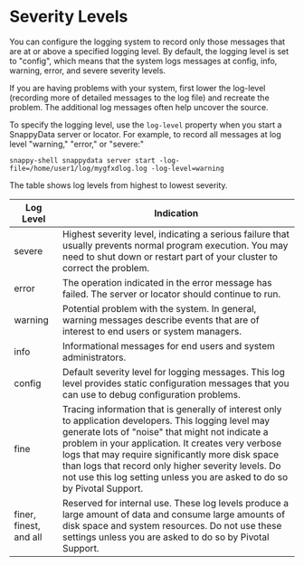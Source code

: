 # Severity Levels


You can configure the logging system to record only those messages that are at or above a specified logging level. By default, the logging level is set to "config", which means that the system logs messages at config, info, warning, error, and severe severity levels.

<a id="log-level"></a>
If you are having problems with your system, first lower the log-level (recording more of detailed messages to the log file) and recreate the problem. The additional log messages often help uncover the source.

To specify the logging level, use the `log-level` property when you start a SnappyData server or locator. For example, to record all messages at log level "warning," "error," or "severe:"

``` pre
snappy-shell snappydata server start -log-file=/home/user1/log/mygfxdlog.log -log-level=warning
```

The table shows log levels from highest to lowest severity.

| Log Level              | Indication                                                                                                                                                                                                                                                                                                                                                                                            |
|------------------------|-------------------------------------------------------------------------------------------------------------------------------------------------------------------------------------------------------------------------------------------------------------------------------------------------------------------------------------------------------------------------------------------------------|
| severe                 | Highest severity level, indicating a serious failure that usually prevents normal program execution. You may need to shut down or restart part of your cluster to correct the problem. |
| error                  | The operation indicated in the error message has failed. The server or locator should continue to run.      |
| warning                | Potential problem with the system. In general, warning messages describe events that are of interest to end users or system managers.                                                                                                                                                                                                                                                              |
| info                   | Informational messages for end users and system administrators.                                                                                                                                                                                                                                                                                                                                       |
| config                 | Default severity level for logging messages. This log level provides static configuration messages that you can use to debug configuration problems.                                                                                                                                                                                                                                                  |
| fine                   | Tracing information that is generally of interest only to application developers. This logging level may generate lots of "noise" that might not indicate a problem in your application. It creates very verbose logs that may require significantly more disk space than logs that record only higher severity levels. Do not use this log setting unless you are asked to do so by Pivotal Support. |
| finer, finest, and all | Reserved for internal use. These log levels produce a large amount of data and consume large amounts of disk space and system resources. Do not use these settings unless you are asked to do so by Pivotal Support.                                                                                                                                                                                  |


